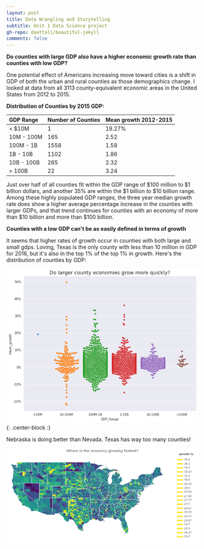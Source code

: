 ```yaml
---
layout: post
title: Data Wrangling and Storytelling
subtitle: Unit 1 Data Science project
gh-repo: daattali/beautiful-jekyll 
comments: false
---
```


**Do counties with large GDP also have a higher economic growth rate than counties with low GDP?**

One potential effect of Americans increasing move toward cities is a shift in GDP of both the urban and rural counties as those demographics change.  I looked at data from all 3113 county-equivalent economic areas in the United States from 2012 to 2015.  

**Distribution of Counties by 2015 GDP:**

| GDP Range | Number of Counties | Mean growth 2012-2015 |
| :------ |:--- | :--- |
| < $10M | 1 | 19.27% |
| 10M - 100M  | 165 | 2.52 |
| 100M - 1B | 1558 | 1.58 |
| 1B - 10B | 1102 | 1.86 |
| 10B - 100B | 265 | 2.32 | 
| > 100B | 22 | 3.24 |

Just over half of all counties fit within the GDP range of $100 million to $1 billion dollars, and another 35% are within the $1 billion to $10 billion range.  Among these highly populated GDP ranges, the three year median growth rate does show a higher average percentage increase in the counties with larger GDPs, and that trend continues for counties with an economy of more than $10 billion and more than $100 billion.  

**Counties with a low GDP can't be as easily defined in terms of growth**

It seems that higher rates of growth occur in counties with both large and small gdps.  Loving, Texas is the only county with less than 10 million in GDP for 2016, but it's also in the top 1% of the top 1% in growth.  Here's the distribution of counties by GDP:

![GDP](https://github.com/johnwesleyharding/johnwesleyharding.github.io/raw/master/img/growthswarm.png){: .center-block :}

Nebraska is doing better than Nevada.  Texas has way too many counties!

![Choropleth](https://github.com/johnwesleyharding/johnwesleyharding.github.io/raw/master/img/growthmap.png)
